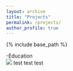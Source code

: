 ```yaml
---
layout: archive
title: "Projects"
permalink: /projects/
author_profile: true
---
```


{% include base_path %}

-Education
<br/><img src='/images/500x300.png'> test
test
test

